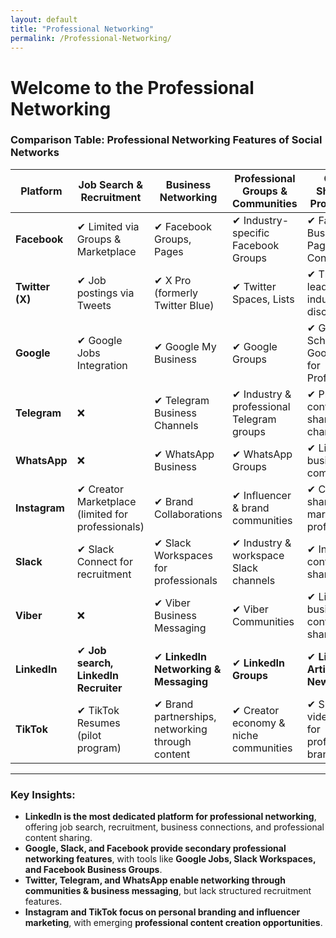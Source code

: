 ```yaml
---
layout: default
title: "Professional Networking"
permalink: /Professional-Networking/
---
```

# Welcome to the Professional Networking

### **Comparison Table: Professional Networking Features of Social Networks**  

| **Platform**  | **Job Search & Recruitment** | **Business Networking** | **Professional Groups & Communities** | **Content Sharing for Professionals** | **Enterprise Collaboration** | **AI-driven Professional Insights** |
|--------------|----------------------------|------------------------|--------------------------------------|----------------------------------|--------------------------|--------------------------------|
| **Facebook**  | ✔ Limited via Groups & Marketplace | ✔ Facebook Groups, Pages | ✔ Industry-specific Facebook Groups | ✔ Facebook Business Pages, Creator Content | ❌ | ✔ AI-driven ad targeting for professionals |
| **Twitter (X)**  | ✔ Job postings via Tweets | ✔ X Pro (formerly Twitter Blue) | ✔ Twitter Spaces, Lists | ✔ Thought leadership, industry discussions | ❌ | ✔ AI-driven content recommendations |
| **Google**  | ✔ Google Jobs Integration | ✔ Google My Business | ✔ Google Groups | ✔ Google Scholar, Google News for Professionals | ✔ Google Workspace | ✔ AI-powered job search & analytics |
| **Telegram**  | ❌ | ✔ Telegram Business Channels | ✔ Industry & professional Telegram groups | ✔ Professional content-sharing in channels | ❌ | ✔ AI-powered chatbots for engagement |
| **WhatsApp**  | ❌ | ✔ WhatsApp Business | ✔ WhatsApp Groups | ✔ Limited to business communication | ❌ | ✔ AI-powered messaging & automation |
| **Instagram**  | ✔ Creator Marketplace (limited for professionals) | ✔ Brand Collaborations | ✔ Influencer & brand communities | ✔ Content sharing & marketing for professionals | ❌ | ✔ AI-driven ad targeting & influencer insights |
| **Slack**  | ✔ Slack Connect for recruitment | ✔ Slack Workspaces for professionals | ✔ Industry & workspace Slack channels | ✔ Internal content sharing | ✔ Slack Enterprise Grid | ✔ AI-powered enterprise search & automation |
| **Viber**  | ❌ | ✔ Viber Business Messaging | ✔ Viber Communities | ✔ Limited business content sharing | ❌ | ✔ AI-driven business messaging |
| **LinkedIn**  | ✔ **Job search, LinkedIn Recruiter** | ✔ **LinkedIn Networking & Messaging** | ✔ **LinkedIn Groups** | ✔ **LinkedIn Articles, News, Posts** | ✔ **LinkedIn Sales Navigator, Learning** | ✔ **AI-powered job recommendations & professional insights** |
| **TikTok**  | ✔ TikTok Resumes (pilot program) | ✔ Brand partnerships, networking through content | ✔ Creator economy & niche communities | ✔ Short-form video content for professional branding | ❌ | ✔ AI-driven content discovery for professionals |

---

### **Key Insights:**
- **LinkedIn is the most dedicated platform for professional networking**, offering job search, recruitment, business connections, and professional content sharing.  
- **Google, Slack, and Facebook provide secondary professional networking features**, with tools like **Google Jobs, Slack Workspaces, and Facebook Business Groups**.  
- **Twitter, Telegram, and WhatsApp enable networking through communities & business messaging**, but lack structured recruitment features.  
- **Instagram and TikTok focus on personal branding and influencer marketing**, with emerging **professional content creation opportunities**.  
